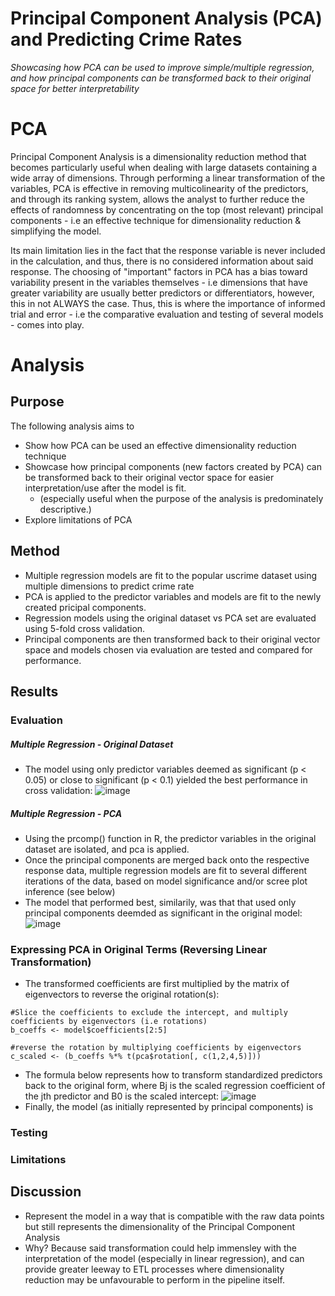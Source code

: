 # Principal Component Analysis (PCA) and Predicting Crime Rates
*Showcasing how PCA can be used to improve simple/multiple regression, and how principal components can be transformed back to their original space for better interpretability*

# PCA
Principal Component Analysis is a dimensionality reduction method that becomes particularly useful when dealing with large datasets containing a wide array of dimensions. Through performing a linear transformation of the variables, PCA is effective in removing multicolinearity of the predictors, and through its ranking system, allows the analyst to further reduce the effects of randomness by concentrating on the top (most relevant) principal components - i.e an effective technique for dimensionality reduction & simplifying the model. 

Its main limitation lies in the fact that the response variable is never included in the calculation, and thus, there is no considered information about said response. The choosing of "important" factors in PCA has a bias toward variability present in the variables themselves - i.e dimensions that have greater variability are usually better predictors or differentiators, however, this in not ALWAYS the case. Thus, this is where the importance of informed trial and error - i.e the comparative evaluation and testing of several models - comes into play.

# Analysis
## Purpose 
The following analysis aims to 
- Show how PCA can be used an effective dimensionality reduction technique
- Showcase how principal components (new factors created by PCA) can be transformed back to their original vector space for easier interpretation/use after the model is fit.
    - (especially useful when the purpose of the analysis is predominately descriptive.)
-  Explore limitations of PCA

## Method 
- Multiple regression models are fit to the popular uscrime dataset using multiple dimensions to predict crime rate
- PCA is applied to the predictor variables and models are fit to the newly created pricipal components.
- Regression models using the original dataset vs PCA set are evaluated using 5-fold cross validation.
- Principal components are then transformed back to their original vector space and models chosen via evaluation are tested and compared for performance.

## Results
### Evaluation 
##### Multiple Regression - Original Dataset
- The model using only predictor variables deemed as significant (p < 0.05) or close to significant (p < 0.1) yielded the best performance in cross validation:
![image](https://github.com/a-memme/predicting_crime_pca/assets/79600550/c74b4b29-179f-4c13-a782-51cf7512791b)

##### Multiple Regression - PCA 
- Using the prcomp() function in R, the predictor variables in the original dataset are isolated, and pca is applied.
- Once the principal components are merged back onto the respective response data, multiple regression models are fit to several different iterations of the data, based on model significance and/or scree plot inference (see below)
- The model that performed best, similarily, was that that used only principal components deemded as significant in the original model:
![image](https://github.com/a-memme/predicting_crime_pca/assets/79600550/dd9ff38f-d09b-472c-993f-2563ccb7951d)

### Expressing PCA in Original Terms (Reversing Linear Transformation)
- The transformed coefficients are first multiplied by the matrix of eigenvectors to reverse the original rotation(s):

```
#Slice the coefficients to exclude the intercept, and multiply coefficients by eigenvectors (i.e rotations)
b_coeffs <- model$coefficients[2:5]

#reverse the rotation by multiplying coefficients by eigenvectors
c_scaled <- (b_coeffs %*% t(pca$rotation[, c(1,2,4,5)]))
```

- The formula below represents how to transform standardized predictors back to the original form, where Bj is the scaled regression coefficient of the jth predictor and B0 is the scaled intercept:
  ![image](https://github.com/a-memme/predicting_crime_pca/assets/79600550/0de86e68-be2f-4708-a0a6-a0cdb6d30416)
- Finally, the model (as initially represented by principal components) is 

### Testing 

### Limitations 


## Discussion
- Represent the model in a way that is compatible with the raw data points but still represents the dimensionality of the Principal Component Analysis
- Why? Because said transformation could help immensley with the interpretation of the model (especially in linear regression), and can provide greater leeway to ETL processes where dimensionality reduction may be unfavourable to perform in the pipeline itself.
